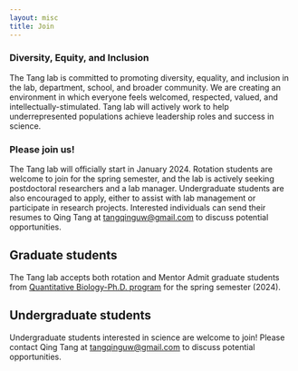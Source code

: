 ```yaml
---
layout: misc
title: Join
---
```

### Diversity, Equity, and Inclusion
The Tang lab is committed to promoting diversity, equality, and inclusion in the lab, department, school, and broader community. We are creating an environment in which everyone feels welcomed, respected, valued, and intellectually-stimulated. Tang lab will actively work to help underrepresented populations achieve leadership roles and success in science.

### Please join us!
The Tang lab will officially start in January 2024. Rotation students are welcome to join for the spring semester, and the lab is actively seeking postdoctoral researchers and a lab manager. Undergraduate students are also encouraged to apply, either to assist with lab management or participate in research projects. Interested individuals can send their resumes to Qing Tang at tangqinguw@gmail.com to discuss potential opportunities.

## Graduate students

The Tang lab accepts both rotation and Mentor Admit graduate students from [Quantitative Biology-Ph.D. program] for the spring semester (2024).

## Undergraduate students

Undergraduate students interested in science are welcome to join! Please contact Qing Tang at tangqinguw@gmail.com to discuss potential opportunities.

[Quantitative Biology-Ph.D. program]: https://www.uta.edu/academics/schools-colleges/science/departments/biology/graduate-programs/phd-program
[Master of Science Thesis Option (MST) program]: https://www.uta.edu/academics/schools-colleges/science/departments/biology/graduate-programs/masters-program
